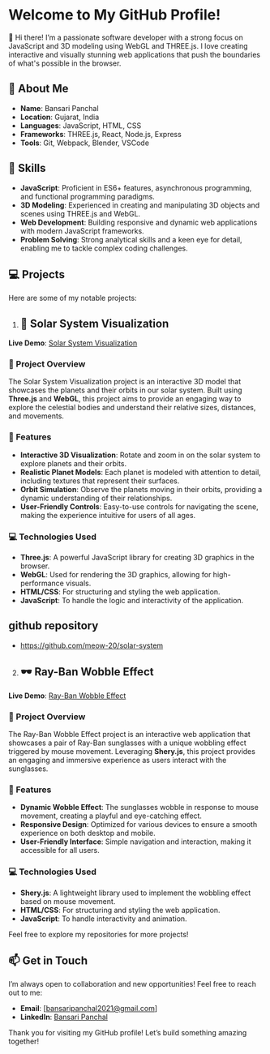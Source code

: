 # Welcome to My GitHub Profile!

👋 Hi there! I’m a passionate software developer with a strong focus on JavaScript and 3D modeling using WebGL and THREE.js. I love creating interactive and visually stunning web applications that push the boundaries of what's possible in the browser.

## 🚀 About Me

- **Name**: Bansari Panchal
- **Location**: Gujarat, India
- **Languages**: JavaScript, HTML, CSS
- **Frameworks**: THREE.js, React, Node.js, Express
- **Tools**: Git, Webpack, Blender, VSCode

## 🌟 Skills

- **JavaScript**: Proficient in ES6+ features, asynchronous programming, and functional programming paradigms.
- **3D Modeling**: Experienced in creating and manipulating 3D objects and scenes using THREE.js and WebGL.
- **Web Development**: Building responsive and dynamic web applications with modern JavaScript frameworks.
- **Problem Solving**: Strong analytical skills and a keen eye for detail, enabling me to tackle complex coding challenges.

## 💻 Projects

Here are some of my notable projects:

1. ## 🌌 Solar System Visualization

**Live Demo**: [Solar System Visualization](https://solar-system-bansari-panchal.netlify.app/)

### 📖 Project Overview

The Solar System Visualization project is an interactive 3D model that showcases the planets and their orbits in our solar system. Built using **Three.js** and **WebGL**, this project aims to provide an engaging way to explore the celestial bodies and understand their relative sizes, distances, and movements.

### 🎨 Features

- **Interactive 3D Visualization**: Rotate and zoom in on the solar system to explore planets and their orbits.
- **Realistic Planet Models**: Each planet is modeled with attention to detail, including textures that represent their surfaces.
- **Orbit Simulation**: Observe the planets moving in their orbits, providing a dynamic understanding of their relationships.
- **User-Friendly Controls**: Easy-to-use controls for navigating the scene, making the experience intuitive for users of all ages.

### 💻 Technologies Used

- **Three.js**: A powerful JavaScript library for creating 3D graphics in the browser.
- **WebGL**: Used for rendering the 3D graphics, allowing for high-performance visuals.
- **HTML/CSS**: For structuring and styling the web application.
- **JavaScript**: To handle the logic and interactivity of the application.

## github repository
- https://github.com/meow-20/solar-system


2. ## 🕶️ Ray-Ban Wobble Effect

**Live Demo**: [Ray-Ban Wobble Effect](https://ray-ban-bansari-panchal.netlify.app/)

### 📖 Project Overview

The Ray-Ban Wobble Effect project is an interactive web application that showcases a pair of Ray-Ban sunglasses with a unique wobbling effect triggered by mouse movement. Leveraging **Shery.js**, this project provides an engaging and immersive experience as users interact with the sunglasses.

### 🎨 Features

- **Dynamic Wobble Effect**: The sunglasses wobble in response to mouse movement, creating a playful and eye-catching effect.
- **Responsive Design**: Optimized for various devices to ensure a smooth experience on both desktop and mobile.
- **User-Friendly Interface**: Simple navigation and interaction, making it accessible for all users.

### 💻 Technologies Used

- **Shery.js**: A lightweight library used to implement the wobbling effect based on mouse movement.
- **HTML/CSS**: For structuring and styling the web application.
- **JavaScript**: To handle interactivity and animation.


Feel free to explore my repositories for more projects!

## 📫 Get in Touch

I’m always open to collaboration and new opportunities! Feel free to reach out to me:

- **Email**: [bansaripanchal2021@gmail.com]
- **LinkedIn**: [Bansari Panchal](www.linkedin.com/in/bansari-panchal-310060276)

Thank you for visiting my GitHub profile! Let’s build something amazing together!

